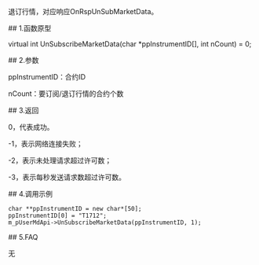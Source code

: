 <p>退订行情，对应响应OnRspUnSubMarketData。</p>
<span class="anchor" id="3883850f-7874-4ab6-b2b6-e42c4e7ba5b5"></span>
## 1.函数原型
<p>virtual int UnSubscribeMarketData(char *ppInstrumentID[], int nCount) = 0;</p>
<span class="anchor" id="e76807c0-71c3-4368-a895-c37416361d76"></span>
## 2.参数
<p>ppInstrumentID：合约ID</p>
<p>nCount：要订阅/退订行情的合约个数</p>
<span class="anchor" id="e70668b3-0cf9-4fa2-81e0-a14d2f054b03"></span>
## 3.返回
<p>0，代表成功。</p>
<p>-1，表示网络连接失败；</p>
<p>-2，表示未处理请求超过许可数；</p>
<p>-3，表示每秒发送请求数超过许可数。</p>
<span class="anchor" id="4f0a9eb4-da1d-46e4-8eca-9c6452bb98b4"></span>
## 4.调用示例
<pre><code>char **ppInstrumentID = new char*[50];
ppInstrumentID[0] = "T1712";
m_pUserMdApi-&gt;UnSubscribeMarketData(ppInstrumentID, 1);
</code></pre>
<span class="anchor" id="d52fbe24-c8fe-4123-a5ca-7aa90656f5fd"></span>
## 5.FAQ
<p>无</p>
